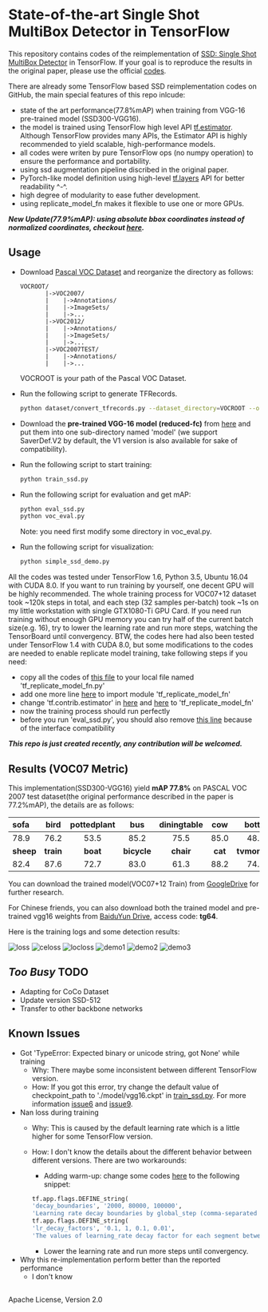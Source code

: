 # State-of-the-art Single Shot MultiBox Detector in TensorFlow

This repository contains codes of the reimplementation of [SSD: Single Shot MultiBox Detector](https://arxiv.org/abs/1512.02325) in TensorFlow. If your goal is to reproduce the results in the original paper, please use the official [codes](https://github.com/weiliu89/caffe/tree/ssd).

There are already some TensorFlow based SSD reimplementation codes on GitHub, the main special features of this repo inlcude:

- state of the art performance(77.8%mAP) when training from VGG-16 pre-trained model (SSD300-VGG16).
- the model is trained using TensorFlow high level API [tf.estimator](https://www.tensorflow.org/api_docs/python/tf/estimator/Estimator). Although TensorFlow provides many APIs, the Estimator API is highly recommended to yield scalable, high-performance models.
- all codes were writen by pure TensorFlow ops (no numpy operation) to ensure the performance and portability.
- using ssd augmentation pipeline discribed in the original paper.
- PyTorch-like model definition using high-level [tf.layers](https://www.tensorflow.org/api_docs/python/tf/layers) API for better readability ^-^.
- high degree of modularity to ease futher development.
- using replicate\_model\_fn makes it flexible to use one or more GPUs.

***New Update(77.9%mAP): using absolute bbox coordinates instead of normalized coordinates, checkout [here](https://github.com/HiKapok/SSD.TensorFlow/tree/AbsoluteCoord).***

## ##
## Usage
- Download [Pascal VOC Dataset](https://pjreddie.com/projects/pascal-voc-dataset-mirror/) and reorganize the directory as follows:
	```
	VOCROOT/
		   |->VOC2007/
		   |    |->Annotations/
		   |    |->ImageSets/
		   |    |->...
		   |->VOC2012/
		   |    |->Annotations/
		   |    |->ImageSets/
		   |    |->...
		   |->VOC2007TEST/
		   |    |->Annotations/
		   |    |->...
	```
	VOCROOT is your path of the Pascal VOC Dataset.
- Run the following script to generate TFRecords.
	```sh
	python dataset/convert_tfrecords.py --dataset_directory=VOCROOT --output_directory=./dataset/tfrecords
	```
- Download the **pre-trained VGG-16 model (reduced-fc)** from [here](https://drive.google.com/drive/folders/184srhbt8_uvLKeWW_Yo8Mc5wTyc0lJT7) and put them into one sub-directory named 'model' (we support SaverDef.V2 by default, the V1 version is also available for sake of compatibility).
- Run the following script to start training:

	```sh
	python train_ssd.py
	```
- Run the following script for evaluation and get mAP:

	```sh
	python eval_ssd.py
	python voc_eval.py
	```
	Note: you need first modify some directory in voc_eval.py.
- Run the following script for visualization:
	```sh
	python simple_ssd_demo.py
	```

All the codes was tested under TensorFlow 1.6, Python 3.5, Ubuntu 16.04 with CUDA 8.0. If you want to run training by yourself, one decent GPU will be highly recommended. The whole training process for VOC07+12 dataset took ~120k steps in total, and each step (32 samples per-batch) took ~1s on my little workstation with single GTX1080-Ti GPU Card. If you need run training without enough GPU memory you can try half of the current batch size(e.g. 16), try to lower the learning rate and run more steps, watching the TensorBoard until convergency. BTW, the codes here had also been tested under TensorFlow 1.4 with CUDA 8.0, but some modifications to the codes are needed to enable replicate model training, take following steps if you need:

- copy all the codes of [this file](https://github.com/tensorflow/tensorflow/blob/v1.6.0/tensorflow/contrib/estimator/python/estimator/replicate_model_fn.py) to your local file named 'tf\_replicate\_model\_fn.py'
- add one more line [here](https://github.com/HiKapok/SSD.TensorFlow/blob/899e08dad48669ca0c444284977e3d7ffa1da5fe/train_ssd.py#L25) to import module 'tf\_replicate\_model\_fn'
- change 'tf.contrib.estimator' in [here](https://github.com/HiKapok/SSD.TensorFlow/blob/899e08dad48669ca0c444284977e3d7ffa1da5fe/train_ssd.py#L383) and [here](https://github.com/HiKapok/SSD.TensorFlow/blob/899e08dad48669ca0c444284977e3d7ffa1da5fe/train_ssd.py#L422) to 'tf\_replicate\_model\_fn'
- now the training process should run perfectly
- before you run 'eval_ssd.py', you should also remove [this line](https://github.com/HiKapok/SSD.TensorFlow/blob/e8296848b9f6eb585da5945d6b3ae099029ef4bf/eval_ssd.py#L369) because of the interface compatibility


***This repo is just created recently, any contribution will be welcomed.***

## Results (VOC07 Metric)

This implementation(SSD300-VGG16) yield **mAP 77.8%** on PASCAL VOC 2007 test dataset(the original performance described in the paper is 77.2%mAP), the details are as follows:

| sofa   | bird  | pottedplant | bus | diningtable | cow | bottle | horse | aeroplane | motorbike
|:-------|:-----:|:-------:|:-------:|:-------:|:-------:|:-------:|:-------:|:-------:|:-------:|
|  78.9  |  76.2 |  53.5   |   85.2  |   75.5    |  85.0 |  48.6  | 86.7  |   82.2    |   83.4   |
| **sheep**  | **train** | **boat**    | **bicycle** | **chair**    | **cat**   | **tvmonitor** | **person** | **car**  | **dog** |
|  82.4  |  87.6 |  72.7   |   83.0  |   61.3    | 88.2 |  74.5  | 79.6  |   85.3   |   86.4   |

You can download the trained model(VOC07+12 Train) from [GoogleDrive](https://drive.google.com/open?id=1yeYcfcOURcZ4DaElEn9C2xY1NymGzG5W) for further research.

For Chinese friends, you can also download both the trained model and pre-trained vgg16 weights from [BaiduYun Drive](https://pan.baidu.com/s/1kRhZd4p-N46JFpVkMgU3fg), access code: **tg64**.

Here is the training logs and some detection results:

![](logs/loss.JPG "loss")
![](logs/celoss.JPG "celoss")
![](logs/locloss.JPG "locloss")
![](demo/demo1.jpg "demo1")
![](demo/demo2.jpg "demo2")
![](demo/demo3.jpg "demo3")

## *Too Busy* TODO

- Adapting for CoCo Dataset
- Update version SSD-512
- Transfer to other backbone networks

## Known Issues

- Got 'TypeError: Expected binary or unicode string, got None' while training
  - Why: There maybe some inconsistent between different TensorFlow version.
  - How: If you got this error, try change the default value of checkpoint_path to './model/vgg16.ckpt' in [train_ssd.py](https://github.com/HiKapok/SSD.TensorFlow/blob/86e3fa600d8d07122e9366ae664dea8c3c87c622/train_ssd.py#L107). For more information [issue6](https://github.com/HiKapok/SSD.TensorFlow/issues/6) and [issue9](https://github.com/HiKapok/SSD.TensorFlow/issues/9).
- Nan loss during training
  - Why: This is caused by the default learning rate which is a little higher for some TensorFlow version.
  - How: I don't know the details about the different behavior between different versions. There are two workarounds:
  	- Adding warm-up: change some codes [here](https://github.com/HiKapok/SSD.TensorFlow/blob/d9cf250df81c8af29985c03d76636b2b8b19f089/train_ssd.py#L99) to the following snippet:

	```python
	tf.app.flags.DEFINE_string(
    'decay_boundaries', '2000, 80000, 100000',
    'Learning rate decay boundaries by global_step (comma-separated list).')
	tf.app.flags.DEFINE_string(
    'lr_decay_factors', '0.1, 1, 0.1, 0.01',
    'The values of learning_rate decay factor for each segment between boundaries (comma-separated list).')
	```
	- Lower the learning rate and run more steps until convergency.
- Why this re-implementation perform better than the reported performance
  - I don't know


## ##
Apache License, Version 2.0
